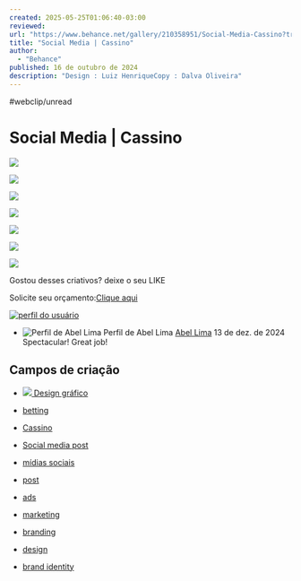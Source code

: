 ```yaml
---
created: 2025-05-25T01:06:40-03:00
reviewed:
url: "https://www.behance.net/gallery/210358951/Social-Media-Cassino?tracking_source=search_projects|cassino&l=233"
title: "Social Media | Cassino"
author:
  - "Behance"
published: 16 de outubro de 2024
description: "Design : Luiz HenriqueCopy : Dalva Oliveira"
---
```


#webclip/unread

# Social Media | Cassino

![](https://mir-s3-cdn-cf.behance.net/project_modules/1400_webp/5e6b86210358951.670fcb5ddee5e.jpg)

![](https://mir-s3-cdn-cf.behance.net/project_modules/disp_webp/09e353210358951.670fca403c5fb.jpg)

![](https://mir-s3-cdn-cf.behance.net/project_modules/disp_webp/f34834210358951.670fca403cdb9.jpg)

![](https://mir-s3-cdn-cf.behance.net/project_modules/disp_webp/9dc386210358951.670fca403d2f5.jpg)

![](https://mir-s3-cdn-cf.behance.net/project_modules/disp_webp/e9eee1210358951.670fca41164d6.jpg)

![](https://mir-s3-cdn-cf.behance.net/project_modules/disp_webp/0255f2210358951.670fca41169c8.jpg)

![](https://mir-s3-cdn-cf.behance.net/project_modules/disp_webp/6e182f210358951.670fca411700e.jpg)

Gostou desses criativos? deixe o seu LIKE

Solicite seu orçamento:[Clique aqui](https://wa.me/5511985100425)

  

[![perfil do usuário](https://a5.behance.net/01cfa6ef3ae463bd4087b7a7dbb651d61b11e370/img/profile/avatars/paintbucket-50.png?cb=264615658)](https://www.behance.net/giovannimota2)

- ![Perfil de Abel Lima](https://mir-s3-cdn-cf.behance.net/user/115/5eb0d9760600645.67b50f702531c.jpg)
	Perfil de Abel Lima
	[Abel Lima](https://www.behance.net/sevendesigner)
	13 de dez. de 2024
	Spectacular! Great job!

## Campos de criação

- [![](https://a5.behance.net/01cfa6ef3ae463bd4087b7a7dbb651d61b11e370/img/creative_fields/bg/graphicdesign.jpg)
	Design gráfico
	](https://www.behance.net/search/projects?field=Graphic%20Design)

- [betting](https://www.behance.net/search/projects/betting?tracking_source=project_tag)
- [Cassino](https://www.behance.net/search/projects/Cassino?tracking_source=project_tag)
- [Social media post](https://www.behance.net/search/projects/Social%20media%20post?tracking_source=project_tag)
- [mídias sociais](https://www.behance.net/search/projects/m%C3%ADdias%20sociais?tracking_source=project_tag)
- [post](https://www.behance.net/search/projects/post?tracking_source=project_tag)
- [ads](https://www.behance.net/search/projects/ads?tracking_source=project_tag)
- [marketing](https://www.behance.net/search/projects/marketing%20%20?tracking_source=project_tag)
- [branding](https://www.behance.net/search/projects/branding%20?tracking_source=project_tag)
- [design](https://www.behance.net/search/projects/design?tracking_source=project_tag)
- [brand identity](https://www.behance.net/search/projects/brand%20identity?tracking_source=project_tag)